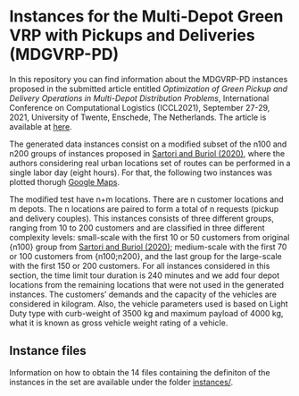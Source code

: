 # Instances for the Multi-Depot Green VRP with Pickups and Deliveries (MDGVRP-PD)

In this repository you can find information about the MDGVRP-PD instances proposed in the submitted article entitled *Optimization of Green Pickup and Delivery Operations in Multi-Depot Distribution Problems*, International Conference on Computational Logistics (ICCL2021), September 27-29, 2021, University of Twente, Enschede, The Netherlands. The article is available at [here](https://link.springer.com/chapter/10.1007/978-3-030-87672-2_32).

The generated data instances consist on a modified subset of the n100 and n200 groups of instances proposed in [Sartori and Buriol (2020)](https://www.sciencedirect.com/science/article/pii/S0305054820301829), where the authors considering real urban locations set of routes can be performed in a single labor day (eight hours). For that, the following two instances was plotted thorugh [Google Maps](https://www.google.com/maps/d/edit?mid=1Y-Qd16qhqWWvHsVQsBDVs4q4_Car6wVq&usp=sharing).


The modified test have n+m locations. There are n customer locations and m depots. The n locations are paired to form a total of n requests (pickup and delivery couples). This instances consists of three different groups, ranging from 10 to 200 customers and are classified in three different complexity levels: small-scale with the first 10 or 50 customers from original {n100} group from [Sartori and Buriol (2020)](https://www.sciencedirect.com/science/article/pii/S0305054820301829); medium-scale with the first 70 or 100 customers from {n100;n200}, and the last group for the large-scale with the first 150 or 200 customers. For all instances considered in this section, the time limit tour duration is 240 minutes and we add four depot locations from the remaining locations that were not used in the generated instances.  The customers’ demands and the capacity of the vehicles are considered in kilogram. Also, the vehicle parameters used is based on Light Duty type with curb-weight of 3500 kg and maximum payload of 4000 kg, what it is known as gross vehicle weight rating of a vehicle.

## Instance files

Information on how to obtain the 14 files containing the definiton of the instances in the set are available under the folder [instances/](https://github.com/affernan/MDGVRP-PD).
